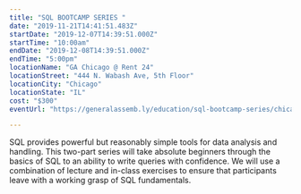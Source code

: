 ```yaml
---
title: "SQL BOOTCAMP SERIES "
date: "2019-11-21T14:41:51.483Z"
startDate: "2019-12-07T14:39:51.000Z"
startTime: "10:00am"
endDate: "2019-12-08T14:39:51.000Z"
endTime: "5:00pm"
locationName: "GA Chicago @ Rent 24"
locationStreet: "444 N. Wabash Ave, 5th Floor"
locationCity: "Chicago"
locationState: "IL"
cost: "$300"
eventUrl: "https://generalassemb.ly/education/sql-bootcamp-series/chicago/85676"

---
```


SQL provides powerful but reasonably simple tools for data analysis and handling. This two-part series will take absolute beginners through the basics of SQL to an ability to write queries with confidence. We will use a combination of lecture and in-class exercises to ensure that participants leave with a working grasp of SQL fundamentals.

